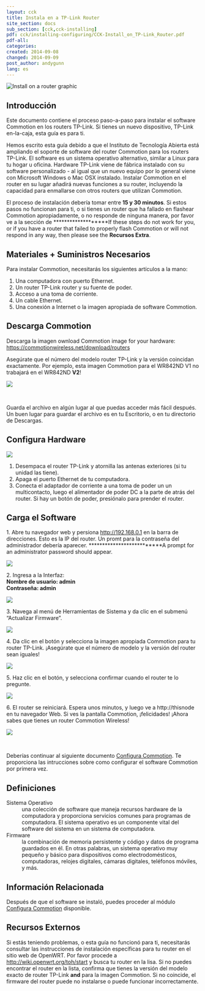 ```yaml
---
layout: cck
title: Instala en a TP-Link Router
site_section: docs
sub_section: [cck,cck-installing]
pdf: cck/installing-configuring/CCK-Install_on_TP-Link_Router.pdf
pdf-all:
categories:
created: 2014-09-08
changed: 2014-09-09
post_author: andygunn
lang: es
---
```


<p><img alt="Install on a router graphic" src="/files/CCK-Install_TP-Link_intro_graphic.png" style="max-width:600px;" /></p>

<section id="section-introduction">
<h2>Introducción</h2>

<p>Este documento contiene el proceso paso-a-paso para instalar el software Commotion en los routers TP-Link. Si tienes un nuevo dispositivo, TP-Link en-la-caja, esta guía es para ti.</p>

<p>Hemos escrito esta guía debido a que el Instituto de Tecnología Abierta está ampliando el soporte de software del router Commotion para los routers TP-Link. El software es un sistema operativo alternativo, similar a Linux para tu hogar u oficina. Hardware TP-Link viene de fábrica instalado con su software personalizado - al igual que un nuevo equipo por lo general viene con Microsoft Windows o Mac OSX instalado. Instalar Commotion en el router en su lugar añadirá nuevas funciones a su router, incluyendo la capacidad para enmallarse con otros routers que utilizan Commotion.</p>

<p>El proceso de instalación debería tomar entre <strong>15 y 30 minutos</strong>. Si estos pasos no funcionan para ti, o si tienes un router que ha fallado en flashear Commotion apropiadamente, o no responde de ninguna manera, por favor ve a la sección de *******************If these steps do not work for you, or if you have a router that failed to properly flash Commotion or will not respond in any way, then please see the <strong>Recursos Extra</strong>.</p>
</section>

<section id="section-materials-and-supplies-needed">
<h2>Materiales + Suministros Necesarios</h2>

<p>Para instalar Commotion, necesitarás los siguientes artículos a la mano:</p>

<ol class="rteindent1">
   <li>Una computadora con puerto Ethernet.</li>
   <li>Un router TP-Link router y su fuente de poder.</li>
   <li>Acceso a una toma de corriente.</li>
   <li>Un cable Ethernet.</li>
   <li>Una conexión a Internet o la imagen apropiada de software Commotion.</li>
</ol>

</section>

<section id="section-download-commotion">
<h2>Descarga Commotion</h2>

<p>Descarga la imagen
ownload Commotion image for your hardware:<br />
<a href="/download/routers">https://commotionwireless.net/download/routers</a></p>

<p>Asegúrate que el número del modelo router TP-Link y la versión coincidan exactamente. Por ejemplo, esta imagen Commotion para el WR842ND V1 no trabajará en el WR842ND <strong>V2</strong>!</p>

<p><img src="/files/CCK-Install_TP-Link_download_screenshot.png" style="max-width:700px;" /></p>

<p>&nbsp;</p>

<p class="tip">Guarda el archivo en algún lugar al que puedas acceder más fácil después. Un buen lugar para guardar el archivo es en tu Escritorio, o en tu directorio de Descargas.</p>
</section>

<section id="setup-the-hardware">
<h2>Configura Hardware</h2>

<p><img src="/files/CCK-Install_TP-Link_prepare_hardware.png" style="max-width:700px;" /></p>

<ol class="rteindent1">
   <li>Desempaca el router TP-Link y atornilla las antenas exteriores (si tu unidad las tiene).</li>
   <li>Apaga el puerto Ethernet de tu computadora.</li>
   <li>Conecta el adaptador de corriente a una toma de poder un un multicontacto, luego el alimentador de poder DC a la parte de atrás del router. Si hay un botón de  poder, presiónalo para prender el router.</li>
</ol>
</section>

<section id="load-software">
<h2>Carga el Software</h2>

<p>1. Abre tu navegador web y persiona <a href="http://192.168.0.1">http://192.168.0.1</a> en la barra de direcciones. Esto es la IP del router. Un promt para la contraseña del administrador debería aparecer. **************************A prompt for an administrator password should appear.</p>
<p><img src="/files/CCK-Install_TP-Link_admin_login1.png" style="max-width:400px;" /></p>

<p>2. Ingresa a la Interfaz:<br />
<strong>Nombre de usuario: admin<br />
Contraseña: admin</strong></p>

<p><img src="/files/CCK-Install_TP-Link_admin_login2.png" style="max-width:400px;" /></p>

<p>3. Navega al menú de Herramientas de Sistema y da clic en el submenú “Actualizar Firmware”.</p>
<p><img src="/files/CCK-Install_TP-Link_firmware_menu.png" style="max-width:700px;" /></p>

<p>4. Da clic en el botón y selecciona la imagen apropiada Commotion para tu router TP-Link. ¡Asegúrate que el número de modelo y la versión del router sean iguales!</p>
<p><img src="/files/CCK-Install_TP-Link_firmware_upload1.png" style="max-width:700px;" /></p>

<p>5. Haz clic en el botón, y selecciona confirmar cuando el router te lo pregunte.</p>
<p><img src="/files/CCK-Install_TP-Link_firmware_upload2.png" style="max-width:700px;" /></p>

<p>6. El router se reiniciará. Espera unos minutos, y luego ve a http://thisnode en tu navegador Web. Si ves la pantalla Commotion, ¡felicidades! ¡Ahora sabes que tienes un router Commotion Wireless!</p>
<p><img src="/files/CCK-Install_TP-Link_Commotion_thisnode.png" style="max-width:400px;" /></p>

<p>&nbsp;</p>

<p>Deberías continuar al siguiente documento <a href="/docs/cck/installing-configuring/configure-commotion">Configura Commotion</a>. Te proporciona las intrucciones sobre como configurar el software Commotion por primera vez.</p>
</section>

<section id="section-definitions">
<h2>Definiciones</h2>

<dl>
	<dt>Sistema Operativo</dt>
	<dd>una colección de software que maneja recursos hardware de la computadora y proporciona servicios comunes para programas de computadora. El sistema operativo es un componente vital del software del sistema en un sistema de computadora.</dd>
	<dt>Firmware</dt>
	<dd>la combinación de memoria persistente y código y datos de programa guardados en él. En otras palabras, un sistema operativo muy pequeño y básico para dispositivos como electrodomésticos, computadoras, relojes digitales, cámaras digitales, teléfonos móviles, y más.</dd>
</dl>
</section>

<section class="related-information" id="section-related-information">
<h2>Información Relacionada</h2>

<p>Después de que el software se instaló, puedes proceder al módulo <a href="/docs/cck/installing-configuring/configure-commotion">Configura Commotion</a> disponible.</p>
</section>

<section class="external-resources" id="section-external-resources">
<h2>Recursos Externos</h2>

<p>Si estás teniendo problemas, o esta guía no funcionó para ti, necesitarás consultar las instrucciones de instalación específicas para tu router en el sitio web de OpenWRT. Por favor procede a <a href="http://wiki.openwrt.org/toh/start">http://wiki.openwrt.org/toh/start</a> y busca tu router en la lisa. Si no puedes encontrar el router en la lista, confirma que tienes la versión del modelo exacto de router TP-Link <strong>and</strong> para la imagen Commotion. Si no coincide, el firmware del router puede no instalarse o puede funcionar incorrectamente.</p>

</section>
